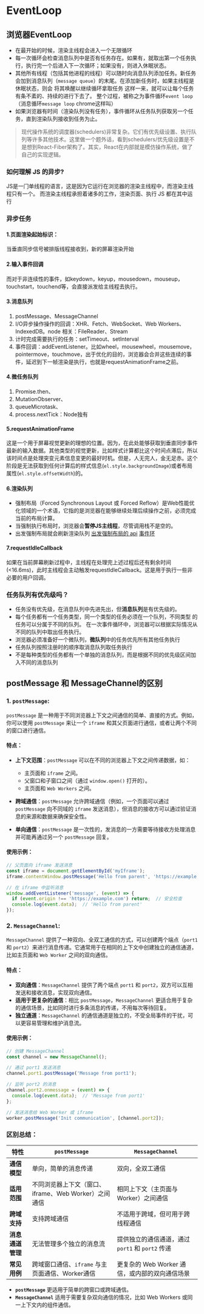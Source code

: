 # EventLoop

## 浏览器EventLoop
- 在最开始的时候，渲染主线程会进⼊⼀个⽆限循环
- 每⼀次循环会检查消息队列中是否有任务存在。如果有，就取出第⼀个任务执⾏，执⾏完⼀个后进⼊下⼀次循环；如果没有，则进⼊休眠状态。
- 其他所有线程（包括其他进程的线程）可以随时向消息队列添加任务。新任务会加到消息队列（`message queue`）的末尾。在添加新任务时，如果主线程是休眠状态，则会 将其唤醒以继续循环拿取任务
这样⼀来，就可以让每个任务有条不紊的、持续的进⾏下去了。 整个过程，被称之为事件循环`event loop`（消息循环`message loop` chrome这样叫）
- 如果浏览器有时间（渲染队列没有任务），事件循环从任务队列获取另一个任务，直到渲染队列接收到任务为止。

> 现代操作系统的调度器(schedulers)非常复杂。它们有优先级设置、执行队列等许多其他技术。这里做一个题外话，看到schedulers/优先级设置是不是想到React-Fiber架构了。其实，React在内部就是模仿操作系统，做了自己的实现逻辑。

### 如何理解 JS 的异步?
JS是一⻔单线程的语言，这是因为它运行在浏览器的渲染主线程中，而渲染主线程只有一个。 而渲染主线程承担着诸多的工作，渲染⻚面、执行 JS 都在其中运行

### 异步任务

#### 1.页面渲染起始标识：
当垂直同步信号被排版线程接收到，新的屏幕渲染开始

#### 2.输入事件回调
而对于非连续性的事件，如keydown，keyup，mousedown，mouseup，touchstart，touchend等，会直接派发给主线程去执行。

#### 3.消息队列
1. postMessage、MessageChannel
2. I/O异步操作操作的回调：XHR、Fetch、WebSocket、Web Workers、IndexedDB。node 相关：FileReader、Stream
3. 计时完成需要执行的任务：setTimeout、setInterval
4. 事件回调：addEventListener。比如wheel，mousewheel，mousemove，pointermove，touchmove，出于优化的目的，浏览器会合并这些连续的事件，延迟到下一帧渲染是执行，也就是requestAnimationFrame之前。

#### 4.微任务队列
1. Promise.then、
2. MutationObserver、
3. queueMicrotask、
4. process.nextTick：Node独有

#### 5.requestAnimationFrame
这是一个用于屏幕视觉更新的理想的位置。因为，在此处能够获取到垂直同步事件最新的输入数据。其他类型的视觉更新，比如样式计算都比这个时间点滞后，所以该时间点是处理突变元素信息变更的最好时机。但是，人无完人，金无足赤。这个阶段是无法获取到任何计算后的样式信息(`el.style.backgroundImage`)或者布局属性(`el.style.offsetWidth`)的。

#### 6.渲染队列
- 强制布局（Forced Synchronous Layout 或 Forced Reflow）是Web性能优化领域的一个术语，它指的是浏览器在能够继续处理后续操作之前，必须完成当前的布局计算。
- 当强制执行布局时，浏览器会**暂停JS主线程**，尽管调用栈不是空的。
- 出发强制布局就会刷新渲染队列
[出发强制布局的 api](https://p3-juejin.byteimg.com/tos-cn-i-k3u1fbpfcp/c2b00dfda40f432ea5a8e8fbef4ab281~tplv-k3u1fbpfcp-jj-mark:3024:0:0:0:q75.awebp#?w=813&h=812&s=90976&e=png&b=0e1216)
[事件环](https://p3-juejin.byteimg.com/tos-cn-i-k3u1fbpfcp/0e2024e9521a4aafa779e6014c976b17~tplv-k3u1fbpfcp-jj-mark:3024:0:0:0:q75.awebp#?w=870&h=545&s=116493&e=png&b=fefefe)
#### 7.requestIdleCallback
如果在当前屏幕刷新过程中，主线程在处理完上述过程后还有剩余时间(<16.6ms)，此时主线程会主动触发requestIdleCallback。这是用于执行一些非必要的用户回调。

### 任务队列有优先级吗？
- 任务没有优先级，在消息队列中先进先出，但**消息队列**是有优先级的。
- 每个任务都有一个任务类型，同一个类型的任务必须在一个队列，不同类型 的任务可以分属于不同的队列。 在一次事件循环中，浏览器可以根据实际情况从不同的队列中取出任务执行。
- 浏览器必须准备好一个微队列，**微队列**中的任务优先所有其他任务执行
- 任务队列按照注册时的顺序取消息队列取任务执行
- 不是每种类型的任务都有一个单独的消息队列，而是根据不同的优先级区间加入不同的消息队列


## **postMessage 和 MessageChannel的区别**
### 1. **`postMessage`**:
`postMessage` 是一种用于不同浏览器上下文之间通信的简单、直接的方式。例如，你可以使用 `postMessage` 来让一个 `iframe` 和其父页面进行通信，或者让两个不同的窗口进行通信。

#### 特点：
- **上下文范围**：`postMessage` 可以在不同的浏览器上下文之间传递数据，如：
  - 主页面和 `iframe` 之间。
  - 父窗口和子窗口之间（通过 `window.open()` 打开的）。
  - 主页面和 `Web Workers` 之间。

- **跨域通信**：`postMessage` 允许跨域通信（例如，一个页面可以通过 `postMessage` 向不同域的 `iframe` 发送消息），但消息的接收方可以通过验证消息的来源和数据来确保安全性。

- **单向通信**：`postMessage` 是一次性的，发消息的一方需要等待接收方处理消息并可能再通过另一个 `postMessage` 回复。

#### 使用示例：
```javascript
// 父页面向 iframe 发送消息
const iframe = document.getElementById('myIframe');
iframe.contentWindow.postMessage('Hello from parent', 'https://example.com');

// 在 iframe 中监听消息
window.addEventListener('message', (event) => {
  if (event.origin !== 'https://example.com') return;  // 安全检查
  console.log(event.data);  // 'Hello from parent'
});
```

### 2. **`MessageChannel`**:
`MessageChannel` 提供了一种双向、全双工通信的方式，可以创建两个端点（`port1` 和 `port2`）来进行消息传递。它通常用于在相同的上下文中创建独立的通信通道，比如主页面和 `Web Worker` 之间的双向通信。

#### 特点：
- **双向通信**：`MessageChannel` 提供了两个端点 `port1` 和 `port2`，双方可以互相发送和接收消息，实现双向通信。
- **适用于更复杂的通信**：相比 `postMessage`，`MessageChannel` 更适合用于复杂的通信场景，比如同时进行多条消息的传递，不用每次等待回复。
- **独立通道**：`MessageChannel` 的通信通道是独立的，不受全局事件的干扰，可以更容易管理和维护消息流。

#### 使用示例：
```javascript
// 创建 MessageChannel
const channel = new MessageChannel();

// 通过 port1 发送消息
channel.port1.postMessage('Message from port1');

// 监听 port2 的消息
channel.port2.onmessage = (event) => {
  console.log(event.data);  // 'Message from port1'
};

// 发送消息给 Web Worker 或 iframe
worker.postMessage('Init communication', [channel.port2]);
```

### 区别总结：

| 特性                          | `postMessage`                                      | `MessageChannel`                                 |
|-------------------------------|----------------------------------------------------|-------------------------------------------------|
| **通信模型**                  | 单向，简单的消息传递                               | 双向，全双工通信                                |
| **适用范围**                  | 不同浏览器上下文（窗口、iframe、Web Worker）之间通信 | 相同上下文（主页面与 Worker）之间通信           |
| **跨域支持**                  | 支持跨域通信                                       | 不适用于跨域，但可用于跨线程通信                |
| **消息通道管理**              | 无法管理多个独立的消息流                           | 提供独立的通信通道，通过 `port1` 和 `port2` 传递 |
| **常见用例**                  | 跨域窗口通信、`iframe` 与主页面通信、Worker通信     | 更复杂的 Web Worker 通信，或内部的双向通信场景   |

- **`postMessage`** 更适用于简单的跨窗口或跨域通信。
- **`MessageChannel`** 适用于需要复杂双向通信的情况，比如 Web Workers 或同一上下文内的组件通信。
